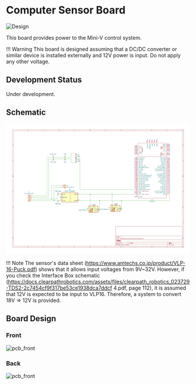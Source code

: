 # Computer Sensor Board

![Design](kibot_output/render/computer_sensor_board-schematic.svg)

This board provides power to the Mini-V control system.  

!!! Warning
    This board is designed assuming that a DC/DC converter or similar device is installed externally and 12V power is input.  Do not apply any other voltage.  

## Development Status

Under development.

## Schematic

![schematic](kibot_output/schematics/computer_sensor_board-schematic.svg)

!!! Note
    The sensor's data sheet (https://www.amtechs.co.jp/product/VLP-16-Puck.pdf) shows that it allows input voltages from 9V~32V.
    However, if you check the Interface Box schematic (https://docs.clearpathrobotics.com/assets/files/clearpath_robotics_023729-TDS2-2c7454cf9f317be53ce1938dca7ddcf 4.pdf, page 112), it is assumed that 12V is expected to be input to VLP16.
    Therefore, a system to convert 18V => 12V is provided.

## Board Design

### Front

![pcb_front](kibot_output/pcb/computer_sensor_board-assembly_page_01.svg)

### Back

![pcb_front](kibot_output/pcb/computer_sensor_board-assembly_page_01.svg)
